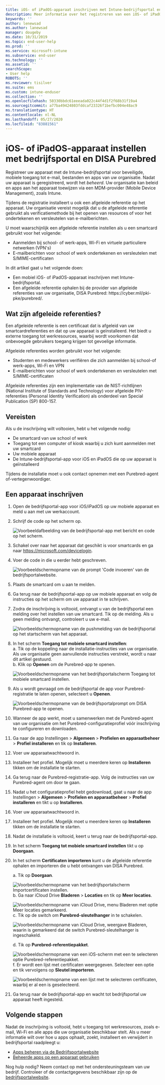 ```yaml
---
title: iOS- of iPadOS-apparaat inschrijven met Intune-bedrijfsportal en DISA Purebred
description: Meer informatie over het registreren van een iOS- of iPadOS-apparaat en het instellen van afgeleide referentieverificatie met DISA Purebred.
keywords: ''
author: lenewsad
ms.author: lanewsad
manager: dougeby
ms.date: 10/31/2019
ms.topic: end-user-help
ms.prod: ''
ms.service: microsoft-intune
ms.subservice: end-user
ms.technology: ''
ms.assetid: ''
searchScope:
- User help
ROBOTS: ''
ms.reviewer: tisilver
ms.suite: ems
ms.custom: intune-enduser
ms.collection: ''
ms.openlocfilehash: 50330bbdc61eeeada022c44f4d1f2f68b31f19a4
ms.sourcegitcommit: a77ba49424803fddcaf23326f1befbc004e48ac9
ms.translationtype: HT
ms.contentlocale: nl-NL
ms.lasthandoff: 05/27/2020
ms.locfileid: "83881561"
---
```

# <a name="set-up-ios-or-ipados-device-with-company-portal-and-disa-purebred"></a>iOS- of iPadOS-apparaat instellen met bedrijfsportal en DISA Purebred  

Registreer uw apparaat met de Intune-bedrijfsportal voor beveiligde, mobiele toegang tot e-mail, bestanden en apps van uw organisatie. Nadat uw apparaat is geregistreerd, wordt het *beheerd*. Uw organisatie kan beleid en apps aan het apparaat toewijzen via een MDM-provider (Mobile Device Management), zoals Intune.  

Tijdens de registratie installeert u ook een afgeleide referentie op het apparaat. Uw organisatie vereist mogelijk dat u de afgeleide referentie gebruikt als verificatiemethode bij het openen van resources of voor het ondertekenen en versleutelen van e-mailberichten. 

U moet waarschijnlijk een afgeleide referentie instellen als u een smartcard gebruikt voor het volgende:

* Aanmelden bij school- of werk-apps, Wi-Fi en virtuele particuliere netwerken (VPN's)
* E-mailberichten voor school of werk ondertekenen en versleutelen met S/MIME-certificaten  

In dit artikel gaat u het volgende doen:  

   * Een mobiel iOS- of iPadOS-apparaat inschrijven met Intune-bedrijfsportal.  
   * Een afgeleide referentie ophalen bij de provider van afgeleide referenties van uw organisatie, DISA Purebred: https:\//cyber.mil/pki-pke/purebred/.  

## <a name="what-are-derived-credentials"></a>Wat zijn afgeleide referenties?  
Een afgeleide referentie is een certificaat dat is afgeleid van uw smartcardreferenties en dat op uw apparaat is geïnstalleerd. Het biedt u externe toegang tot werkresources, waarbij wordt voorkomen dat onbevoegde gebruikers toegang krijgen tot gevoelige informatie.  

Afgeleide referenties worden gebruikt voor het volgende: 
* Studenten en medewerkers verifiëren die zich aanmelden bij school-of werk-apps, Wi-Fi en VPN
* E-mailberichten voor school of werk ondertekenen en versleutelen met S/MIME-certificaten

Afgeleide referenties zijn een implementatie van de NIST-richtlijnen (National Institute of Standards and Technology) voor afgeleide PIV-referenties (Personal Identity Verification) als onderdeel van Special Publication (SP) 800-157.  

## <a name="prerequisites"></a>Vereisten

 Als u de inschrijving wilt voltooien, hebt u het volgende nodig:

* De smartcard van uw school of werk
* Toegang tot een computer of kiosk waarbij u zich kunt aanmelden met uw smartcard
* Uw mobiele apparaat
* De Intune-bedrijfsportal-app voor iOS en iPadOS die op uw apparaat is geïnstalleerd   

Tijdens de installatie moet u ook contact opnemen met een Purebred-agent of-vertegenwoordiger.      

## <a name="enroll-device"></a>Een apparaat inschrijven  
1. Open de bedrijfsportal-app voor iOS/iPadOS op uw mobiele apparaat en meld u aan met uw werkaccount.  

2. Schrijf de code op het scherm op.  

    ![Voorbeeldafbeelding van de bedrijfsportal-app met bericht en code op het scherm.](./media/copy-code-intercede.png)  
3. Schakel over naar het apparaat dat geschikt is voor smartcards en ga naar https://microsoft.com/devicelogin. 
4. Voer de code in die u eerder hebt geschreven.  

    ![Voorbeeldschermopname van de prompt 'Code invoeren' van de bedrijfsportalwebsite.](./media/enter-code-intercede.png)   

5. Plaats de smartcard om u aan te melden.  
6. Ga terug naar de bedrijfsportal-app op uw mobiele apparaat en volg de instructies op het scherm om uw apparaat in te schrijven.  
7. Zodra de inschrijving is voltooid, ontvangt u van de bedrijfsportal een melding over het instellen van uw smartcard. Tik op de melding. Als u geen melding ontvangt, controleert u uw e-mail.   

    ![Voorbeeldschermopname van de pushmelding van de bedrijfsportal op het startscherm van het apparaat.](./media/action-required-in-app-intercede.png)  
8. In het scherm **Toegang tot mobiele smartcard instellen**:  
    a. Tik op de koppeling naar de installatie-instructies van uw organisatie. Als uw organisatie geen aanvullende instructies verstrekt, wordt u naar dit artikel gestuurd.  
    b. Klik op **Openen** om de Purebred-app te openen.  

    ![Voorbeeldschermopname van het bedrijfsportalscherm Toegang tot mobiele smartcard instellen.](./media/smart-card-open-disa-purebred.png)  
9. Als u wordt gevraagd om de bedrijfsportal de app voor Purebred-registratie te laten openen, selecteert u **Openen**.   

    ![Voorbeeldschermopname van de bedrijfsportalprompt om DISA Purebred-app te openen.](./media/open-app-prompt-disa-purbred.png)  
10. Wanneer de app werkt, moet u samenwerken met de Purebred-agent van uw organisatie om het Purebred-configuratieprofiel vóór inschrijving te configureren en downloaden.   
11. Ga naar de app Instellingen > **Algemeen** > **Profielen en apparaatbeheer** > **Profiel installeren** en tik op **Installeren**.  
12. Voer uw apparaatwachtwoord in.  
13. Installeer het profiel. Mogelijk moet u meerdere keren op **Installeren** tikken om de installatie te starten. 
14. Ga terug naar de Purebred-registratie-app. Volg de instructies van uw Purebred-agent om door te gaan.  
 
15. Nadat u het configuratieprofiel hebt gedownload, gaat u naar de app Instellingen > **Algemeen** > **Profielen en apparaatbeheer** > **Profiel installeren** en tikt u op **Installeren**.   
16.  Voer uw apparaatwachtwoord in.
17. Installeer het profiel. Mogelijk moet u meerdere keren op **Installeren** tikken om de installatie te starten. 
18. Nadat de installatie is voltooid, keert u terug naar de bedrijfsportal-app.  
19.  In het scherm **Toegang tot mobiele smartcard instellen** tikt u op **Doorgaan**.  

20. In het scherm **Certificaten importeren** kunt u de afgeleide referentie ophalen en importeren die u hebt ontvangen van DISA Purebred.  

    a. Tik op **Doorgaan**.   

    ![Voorbeeldschermopname van het bedrijfsportalscherm Importcertificaten instellen.](./media/import-certificate-disa-purebred.png)  
    b. Ga naar iCloud Drive **Bladeren** > **Locaties** en tik op **Meer locaties**.  

    ![Voorbeeldschermopname van iCloud Drive, menu Bladeren met optie Meer locaties gemarkeerd.](./media/icloud-drive-more-locations.png)  
    c. Tik op de switch om **Purebred-sleutelhanger** in te schakelen.  

    ![Voorbeeldschermopname van iCloud Drive, weergave Bladeren, waarin is gemarkeerd dat de switch Purebred-sleutelhanger is ingeschakeld.](./media/icloud-drive-enable-purebred-keychain.png)   

    d. Tik op **Purebred-referentiepakket**.  

    ![Voorbeeldschermopname van een iOS-scherm met een te selecteren optie Purebred-referentiepakket.](./media/purebred-credential-package.png)  
    f. Er wordt een lijst met certificaten weergegeven. Selecteer een optie en tik vervolgens op **Sleutel importeren**.  

    ![Voorbeeldschermopname van een lijst met te selecteren certificaten, waarbij er al een is geselecteerd.](./media/import-purebred-keychain.png) 
21. Ga terug naar de bedrijfsportal-app en wacht tot bedrijfsportal uw apparaat heeft ingesteld.   

## <a name="next-steps"></a>Volgende stappen  
Nadat de inschrijving is voltooid, hebt u toegang tot werkresources, zoals e-mail, Wi-Fi en alle apps die uw organisatie beschikbaar stelt. Als u meer informatie wilt over hoe u apps ophaalt, zoekt, installeert en verwijdert in bedrijfsportal raadpleegt u:

* [Apps beheren via de Bedrijfsportalwebsite](manage-apps-cpweb.md)  
* [Beheerde apps op een apparaat gebruiken](use-managed-apps-on-your-device-ios.md)  

Nog hulp nodig? Neem contact op met het ondersteuningsteam van uw bedrijf. Controleer of de contactgegevens beschikbaar zijn op de [bedrijfsportalwebsite](https://go.microsoft.com/fwlink/?linkid=2010980).
